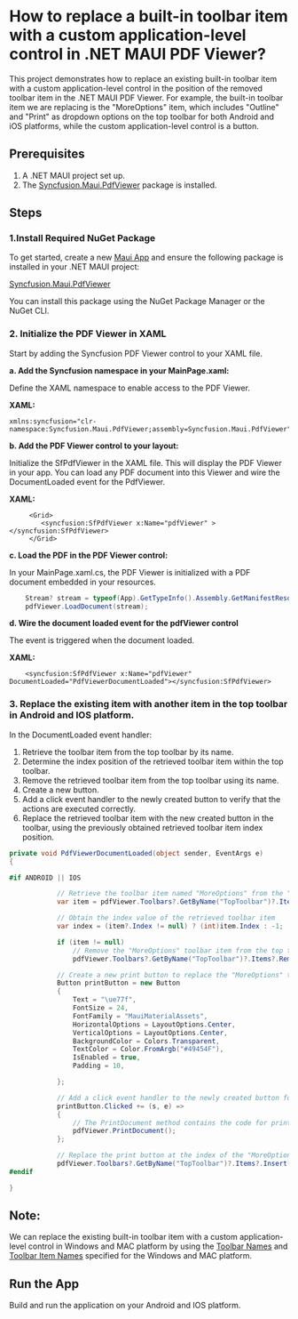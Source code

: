 # How to replace a built-in toolbar item with a custom application-level control in .NET MAUI PDF Viewer?
This project demonstrates how to replace an existing built-in toolbar item with a custom application-level control in the position of the removed toolbar item in the .NET MAUI PDF Viewer. For example, the built-in toolbar item we are replacing is the "MoreOptions" item, which includes "Outline" and "Print" as dropdown options on the top toolbar for both Android and iOS platforms, while the custom application-level control is a button.

## Prerequisites
1. A .NET MAUI project set up.
2. The [Syncfusion.Maui.PdfViewer](https://www.nuget.org/packages/Syncfusion.Maui.PdfViewer) package is installed.

## Steps

### 1.Install Required NuGet Package
To get started, create a new [Maui App](https://dotnet.microsoft.com/en-us/learn/maui/first-app-tutorial/create) and ensure the following package is installed in your .NET MAUI project:

[Syncfusion.Maui.PdfViewer](https://www.nuget.org/packages/Syncfusion.Maui.PdfViewer)

You can install this package using the NuGet Package Manager or the NuGet CLI.

### 2. Initialize the PDF Viewer in XAML
Start by adding the Syncfusion PDF Viewer control to your XAML file.

**a. Add the Syncfusion namespace in your MainPage.xaml:**

Define the XAML namespace to enable access to the PDF Viewer.

**XAML:**

```xaml
xmlns:syncfusion="clr-namespace:Syncfusion.Maui.PdfViewer;assembly=Syncfusion.Maui.PdfViewer"
```

**b. Add the PDF Viewer control to your layout:**

Initialize the SfPdfViewer in the XAML file. This will display the PDF Viewer in your app. You can load any PDF document into this Viewer and wire the DocumentLoaded event for the PdfViewer.

**XAML:**

```xaml
     <Grid>
        <syncfusion:SfPdfViewer x:Name="pdfViewer" ></syncfusion:SfPdfViewer>
     </Grid>
```

**c. Load the PDF in the PDF Viewer control:**

In your MainPage.xaml.cs, the PDF Viewer is initialized with a PDF document embedded in your resources.

```csharp
    Stream? stream = typeof(App).GetTypeInfo().Assembly.GetManifestResourceStream("ReplaceToolbarItem.Assets.PDF_Succinctly.pdf");
    pdfViewer.LoadDocument(stream);
```

**d. Wire the document loaded event for the pdfViewer control**

The event is triggered when the document loaded.

**XAML:**

```xaml
    <syncfusion:SfPdfViewer x:Name="pdfViewer" DocumentLoaded="PdfViewerDocumentLoaded"></syncfusion:SfPdfViewer>
```

### 3. Replace the existing item with another item in the top toolbar in Android and IOS platform.
In the DocumentLoaded event handler:
 1. Retrieve the toolbar item from the top toolbar by its name.
 2. Determine the index position of the retrieved toolbar item within the top toolbar.
 3. Remove the retrieved toolbar item from the top toolbar using its name.
 4. Create a new button.
 5. Add a click event handler to the newly created button to verify that the actions are executed correctly.
 6. Replace the retrieved toolbar item with the new created button in the toolbar, using the previously obtained retrieved toolbar item index position.

```csharp
private void PdfViewerDocumentLoaded(object sender, EventArgs e)
{

#if ANDROID || IOS

            // Retrieve the toolbar item named "MoreOptions" from the "TopToolbar"
            var item = pdfViewer.Toolbars?.GetByName("TopToolbar")?.Items?.GetByName("MoreItem");

            // Obtain the index value of the retrieved toolbar item
            var index = (item?.Index != null) ? (int)item.Index : -1;

            if (item != null)
                // Remove the "MoreOptions" toolbar item from the top toolbar.
                pdfViewer.Toolbars?.GetByName("TopToolbar")?.Items?.Remove(item);

            // Create a new print button to replace the "MoreOptions" toolbar item.
            Button printButton = new Button
            {
                Text = "\ue77f",
                FontSize = 24,
                FontFamily = "MauiMaterialAssets",
                HorizontalOptions = LayoutOptions.Center,
                VerticalOptions = LayoutOptions.Center,
                BackgroundColor = Colors.Transparent,
                TextColor = Color.FromArgb("#49454F"),
                IsEnabled = true,
                Padding = 10,

            };

            // Add a click event handler to the newly created button for initiating document printing
            printButton.Clicked += (s, e) =>
            {
                // The PrintDocument method contains the code for printing the document.
                pdfViewer.PrintDocument();
            };

            // Replace the print button at the index of the "MoreOptions" toolbar item. 
            pdfViewer.Toolbars?.GetByName("TopToolbar")?.Items?.Insert(index, new Syncfusion.Maui.PdfViewer.ToolbarItem(printButton, "printButton"));
#endif

}
```

## Note:
We can replace the existing built-in toolbar item with a custom application-level control in Windows and MAC platform by using the [Toolbar Names](https://help.syncfusion.com/maui/pdf-viewer/toolbar#desktop-toolbar-names) and [Toolbar Item Names](https://help.syncfusion.com/maui/pdf-viewer/toolbar#desktop-toolbar-item-names) specified for the Windows and MAC platform.

## Run the App
Build and run the application on your Android and IOS platform.




